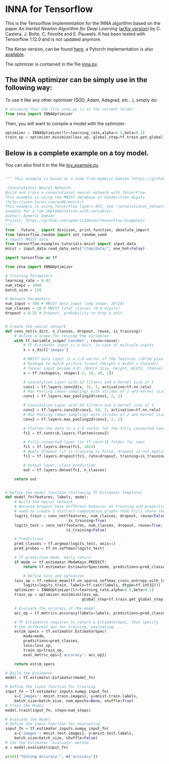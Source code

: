 # INNA for Tensorflow

This is the Tensorflow implementation for the INNA algorithm based on the paper *An Inertial Newton Algorithm for Deep Learning* ([arXiv version](https://arxiv.org/abs/1905.12278)) by C. Castera, J. Bolte, C. Fevotte and E. Pauwels.
It has been tested with Tensorflow 1.12.0 and is not updated anymore. 

The Keras version, can be found [here](https://github.com/camcastera/INNA-for-DeepLearning/tree/master/INNA_for_keras), a Pytorch implementation is also [available](https://github.com/camcastera/INNA-for-DeepLearning/tree/master/INNA_for_pytorch).

The optimizer is contained in the file [inna.py](https://github.com/camcastera/INNA-for-DeepLearning/blob/master/inna_for_tensorflow/inna.py).

## The INNA optimizer can be simply use in the following way:
To use it like any other optimizer (SGD, Adam, Adagrad, etc...), simply do:

```python
# assuming that the file inna.py is in the current folder
from inna import INNAOptimizer
```
 Then, you will want to compile a model with the optimizer:
```python
optimizer = INNAOptimizer(lr=learning_rate,alpha=0.5,beta=0.1)
train_op = optimizer.minimize(loss_op, global_step=tf.train.get_global_step())
```

## Below is a complete example on a toy model. 
You can also find it in the file [toy_example.py](https://github.com/camcastera/INNA-for-DeepLearning/blob/master/inna_for_tensorflow/toy_example.py).

```python

""" This example is based on a code from Aymeric Damien (https://github.com/aymericdamien).

 Convolutional Neural Network.
Build and train a convolutional neural network with TensorFlow.
This example is using the MNIST database of handwritten digits
(http://yann.lecun.com/exdb/mnist/)
This example is using TensorFlow layers API, see 'convolutional_network_raw' 
example for a raw implementation with variables.
Author: Aymeric Damien
Project: https://github.com/aymericdamien/TensorFlow-Examples/
"""
from __future__ import division, print_function, absolute_import
from tensorflow.random import set_random_seed
# Import MNIST data
from tensorflow.examples.tutorials.mnist import input_data
mnist = input_data.read_data_sets("/tmp/data/", one_hot=False)

import tensorflow as tf

from inna import INNAOptimizer

# Training Parameters
learning_rate = 0.01
num_steps = 1000
batch_size = 128

# Network Parameters
num_input = 784 # MNIST data input (img shape: 28*28)
num_classes = 10 # MNIST total classes (0-9 digits)
dropout = 0.25 # Dropout, probability to drop a unit


# Create the neural network
def conv_net(x_dict, n_classes, dropout, reuse, is_training):
    # Define a scope for reusing the variables
    with tf.variable_scope('ConvNet', reuse=reuse):
        # TF Estimator input is a dict, in case of multiple inputs
        x = x_dict['images']

        # MNIST data input is a 1-D vector of 784 features (28*28 pixels)
        # Reshape to match picture format [Height x Width x Channel]
        # Tensor input become 4-D: [Batch Size, Height, Width, Channel]
        x = tf.reshape(x, shape=[-1, 28, 28, 1])

        # Convolution Layer with 32 filters and a kernel size of 5
        conv1 = tf.layers.conv2d(x, 32, 5, activation=tf.nn.relu)
        # Max Pooling (down-sampling) with strides of 2 and kernel size of 2
        conv1 = tf.layers.max_pooling2d(conv1, 2, 2)

        # Convolution Layer with 64 filters and a kernel size of 3
        conv2 = tf.layers.conv2d(conv1, 64, 3, activation=tf.nn.relu)
        # Max Pooling (down-sampling) with strides of 2 and kernel size of 2
        conv2 = tf.layers.max_pooling2d(conv2, 2, 2)

        # Flatten the data to a 1-D vector for the fully connected layer
        fc1 = tf.contrib.layers.flatten(conv2)

        # Fully connected layer (in tf contrib folder for now)
        fc1 = tf.layers.dense(fc1, 1024)
        # Apply Dropout (if is_training is False, dropout is not applied)
        fc1 = tf.layers.dropout(fc1, rate=dropout, training=is_training)

        # Output layer, class prediction
        out = tf.layers.dense(fc1, n_classes)

    return out


# Define the model function (following TF Estimator Template)
def model_fn(features, labels, mode):
    # Build the neural network
    # Because Dropout have different behavior at training and prediction time, we
    # need to create 2 distinct computation graphs that still share the same weights.
    logits_train = conv_net(features, num_classes, dropout, reuse=False,
                            is_training=True)
    logits_test = conv_net(features, num_classes, dropout, reuse=True,
                           is_training=False)

    # Predictions
    pred_classes = tf.argmax(logits_test, axis=1)
    pred_probas = tf.nn.softmax(logits_test)

    # If prediction mode, early return
    if mode == tf.estimator.ModeKeys.PREDICT:
        return tf.estimator.EstimatorSpec(mode, predictions=pred_classes)

        # Define loss and optimizer
    loss_op = tf.reduce_mean(tf.nn.sparse_softmax_cross_entropy_with_logits(
        logits=logits_train, labels=tf.cast(labels, dtype=tf.int32)))
    optimizer = INNAOptimizer(lr=learning_rate,alpha=0.5,beta=0.1)
    train_op = optimizer.minimize(loss_op,
                                  global_step=tf.train.get_global_step())

    # Evaluate the accuracy of the model
    acc_op = tf.metrics.accuracy(labels=labels, predictions=pred_classes)

    # TF Estimators requires to return a EstimatorSpec, that specify
    # the different ops for training, evaluating, ...
    estim_specs = tf.estimator.EstimatorSpec(
        mode=mode,
        predictions=pred_classes,
        loss=loss_op,
        train_op=train_op,
        eval_metric_ops={'accuracy': acc_op})

    return estim_specs

# Build the Estimator
model = tf.estimator.Estimator(model_fn)

# Define the input function for training
input_fn = tf.estimator.inputs.numpy_input_fn(
    x={'images': mnist.train.images}, y=mnist.train.labels,
    batch_size=batch_size, num_epochs=None, shuffle=True)
# Train the Model
model.train(input_fn, steps=num_steps)

# Evaluate the Model
# Define the input function for evaluating
input_fn = tf.estimator.inputs.numpy_input_fn(
    x={'images': mnist.test.images}, y=mnist.test.labels,
    batch_size=batch_size, shuffle=False)
# Use the Estimator 'evaluate' method
e = model.evaluate(input_fn)

print("Testing Accuracy:", e['accuracy'])
```

